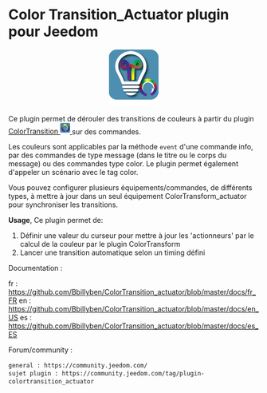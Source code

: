 # Color Transition_Actuator plugin pour Jeedom

<p align="center">
  <img width="100" src="/plugin_info/ColorTransition_actuator_icon.png">
</p>

Ce plugin permet de dérouler des transitions de couleurs à partir du plugin <a href='https://github.com/Bbillyben/ColorTransition' target='_blank' >ColorTransition <img width="20" src="https://github.com/Bbillyben/ColorTransition/blob/master/plugin_info/ColorTransition_icon.png"> </a> sur des commandes.

Les couleurs sont applicables par la méthode `event` d'une commande info, par des commandes de type message (dans le titre ou le corps du message) ou des commandes type color. 
Le plugin permet également d'appeler un scénario avec le tag color. 

Vous pouvez configurer plusieurs équipements/commandes, de différents types, à mettre à jour dans un seul équipement ColorTransform_actuator pour synchroniser les transitions.

**Usage**, Ce plugin permet de:
1. Définir une valeur du curseur pour mettre à jour les 'actionneurs' par le calcul de la couleur par le plugin ColorTransform
2. Lancer une transition automatique selon un timing défini


Documentation :

fr : https://github.com/Bbillyben/ColorTransition_actuator/blob/master/docs/fr_FR
en : https://github.com/Bbillyben/ColorTransition_actuator/blob/master/docs/en_US
es : https://github.com/Bbillyben/ColorTransition_actuator/blob/master/docs/es_ES

Forum/community :

    general : https://community.jeedom.com/
    sujet plugin : https://community.jeedom.com/tag/plugin-colortransition_actuator


